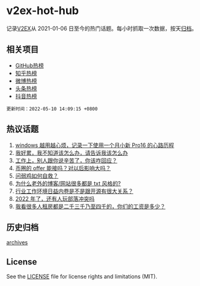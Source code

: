 # v2ex-hot-hub

 记录[V2EX](https://www.v2ex.com/)从 2021-01-06 日至今的热门话题。每小时抓取一次数据，按天[归档](archives)。
 
 ## 相关项目

- [GitHub热榜](https://github.com/snaildev/github-hot-hub)
- [知乎热榜](https://github.com/snaildev/zhihu-hot-hub)
- [微博热榜](https://github.com/snaildev/weibo-hot-hub)
- [头条热榜](https://github.com/snaildev/toutiao-hot-hub)
- [抖音热榜](https://github.com/snaildev/douyin-hot-hub)


 `更新时间：2022-05-10 14:09:15 +0800`

## 热议话题

1. [windows 越用越心烦，记录一下使用一个月小新 Pro16 的心路历程](https://www.v2ex.com/t/851764)
1. [我好累，我不知道该怎么办，请告诉我该怎么办](https://www.v2ex.com/t/851808)
1. [工作上，别人跟你说辛苦了，你该咋回应？](https://www.v2ex.com/t/851825)
1. [币圈的 offer 能接吗？对以后影响大吗？](https://www.v2ex.com/t/851756)
1. [问弱鸡如何自救？](https://www.v2ex.com/t/851911)
1. [为什么老外的博客/网站很多都是 txt 风格的?](https://www.v2ex.com/t/851940)
1. [行业工作环境日益内卷是不是跟开源有很大关系？](https://www.v2ex.com/t/851734)
1. [2022 年了，还有人玩部落冲突吗](https://www.v2ex.com/t/851881)
1. [我看很多人租房都是二千三千乃至四千的，你们的工资是多少？](https://www.v2ex.com/t/851930)

## 历史归档

[archives](archives)

## License

See the [LICENSE](LICENSE) file for license rights and limitations (MIT).
